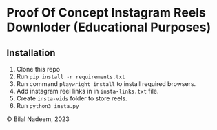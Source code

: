 # Proof Of Concept Instagram Reels Downloder (Educational Purposes)

## Installation

1. Clone this repo
2. Run `pip install -r requirements.txt`
3. Run command `playwright install` to install required browsers.
4. Add instagram reel links in in `insta-links.txt` file.
5. Create `insta-vids` folder to store reels.
6. Run `python3 insta.py`

© Bilal Nadeem, 2023
